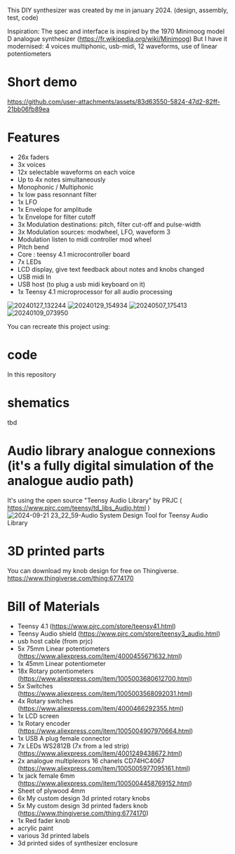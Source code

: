 This DIY synthesizer was created by me in january 2024. (design, assembly, test, code)

Inspiration: The spec and interface is inspired by the 1970 Minimoog model D analogue synthesizer (https://fr.wikipedia.org/wiki/Minimoog)
But I have it modernised: 4 voices multiphonic, usb-midi, 12 waveforms, use of linear potentiometers

# Short demo
https://github.com/user-attachments/assets/83d63550-5824-47d2-82ff-21bb06fb89ea

# Features
- 26x faders
- 3x voices
- 12x selectable waveforms on each voice
- Up to 4x notes simultaneously
- Monophonic / Multiphonic
- 1x low pass resonnant filter
- 1x LFO
- 1x Envelope for amplitude
- 1x Envelope for filter cutoff
- 3x Modulation destinations: pitch, filter cut-off and pulse-width
- 3x Modulation sources: modwheel, LFO, waveform 3
- Modulation listen to midi controller mod wheel
- Pitch bend
- Core : teensy 4.1 microcontroller board
- 7x LEDs
- LCD display, give text feedback about notes and knobs changed
- USB midi In
- USB host (to plug a usb midi keyboard on it)
- 1x Teensy 4.1 microprocessor for all audio processing

![20240127_132244](https://github.com/user-attachments/assets/ca2eb124-2db5-49ac-ac9a-af0de6883007)
![20240129_154934](https://github.com/user-attachments/assets/62fbcdee-c000-49c3-8ec4-e17262387ee9)
![20240507_175413](https://github.com/user-attachments/assets/8f0f3085-c412-4e98-9714-f11e11df9299)
![20240109_073950](https://github.com/user-attachments/assets/cb40a885-a8ef-45ae-9ac5-cef7777bf6d3)

You can recreate this project using:

# code 
In this repository

# shematics
tbd

# Audio library analogue connexions (it's a fully digital simulation of the analogue audio path)
It's using the open source "Teensy Audio Library" by PRJC ( https://www.pjrc.com/teensy/td_libs_Audio.html )
![2024-09-21 23_22_59-Audio System Design Tool for Teensy Audio Library](https://github.com/user-attachments/assets/b7d9e195-5441-40b6-9113-86c80dd63448)

# 3D printed parts
You can download my knob design for free on Thingiverse.
https://www.thingiverse.com/thing:6774170

# Bill of Materials
- Teensy 4.1 (https://www.pjrc.com/store/teensy41.html)
- Teensy Audio shield (https://www.pjrc.com/store/teensy3_audio.html)
- usb host cable (from prjc)
- 5x 75mm Linear potentiometers  (https://www.aliexpress.com/item/4000455671632.html)
- 1x 45mm Linear potentiometer 
- 18x Rotary potentiometers (https://www.aliexpress.com/item/1005003680612700.html)
- 5x Switches (https://www.aliexpress.com/item/1005003568092031.html)
- 4x Rotary switches (https://www.aliexpress.com/item/4000466292355.html)
- 1x LCD screen
- 1x Rotary encoder (https://www.aliexpress.com/item/1005004907970664.html)
- 1x USB A plug female connector
- 7x LEDs WS2812B (7x from a led strip) (https://www.aliexpress.com/item/4001249438672.html)
- 2x analogue multiplexors 16 chanels CD74HC4067 (https://www.aliexpress.com/item/1005005977095161.html)
- 1x jack female 6mm (https://www.aliexpress.com/item/1005004458769152.html)
- Sheet of plywood 4mm
- 6x My custom design 3d printed rotary knobs
- 5x My custom design 3d printed faders knob (https://www.thingiverse.com/thing:6774170)
- 1x Red fader knob
- acrylic paint
- various 3d printed labels
- 3d printed sides of synthesizer enclosure
